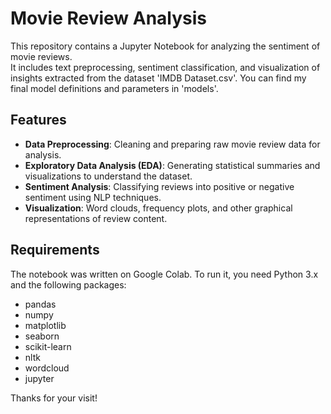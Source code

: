 # Movie Review Analysis

This repository contains a Jupyter Notebook for analyzing the sentiment of movie reviews.  
It includes text preprocessing, sentiment classification, and visualization of insights extracted from the dataset 'IMDB Dataset.csv'.
You can find my final model definitions and parameters in 'models'.

## Features
- **Data Preprocessing**: Cleaning and preparing raw movie review data for analysis.
- **Exploratory Data Analysis (EDA)**: Generating statistical summaries and visualizations to understand the dataset.
- **Sentiment Analysis**: Classifying reviews into positive or negative sentiment using NLP techniques.
- **Visualization**: Word clouds, frequency plots, and other graphical representations of review content.

## Requirements
The notebook was written on Google Colab. To run it,  you need Python 3.x and the following packages:
- pandas
- numpy
- matplotlib
- seaborn
- scikit-learn
- nltk
- wordcloud
- jupyter

Thanks for your visit!
